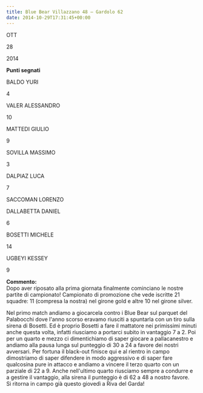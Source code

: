 ```yaml
---
title: Blue Bear Villazzano 48 – Gardolo 62
date: 2014-10-29T17:31:45+00:00
---
```

OTT

28

2014

**Punti segnati**

BALDO YURI

4

VALER ALESSANDRO

10

MATTEDI GIULIO

9

SOVILLA MASSIMO

3

DALPIAZ LUCA

7

SACCOMAN LORENZO

DALLABETTA DANIEL

6

BOSETTI MICHELE

14

UGBEYI KESSEY

9

**Commento:**  
Dopo aver riposato alla prima giornata finalmente cominciano le nostre partite di campionato! Campionato di promozione che vede iscritte 21 squadre: 11 (compresa la nostra) nel girone gold e altre 10 nel girone silver.

Nel primo match andiamo a giocarcela contro i Blue Bear sul parquet del Palabocchi dove l'anno scorso eravamo riusciti a spuntarla con un tiro sulla sirena di Bosetti. Ed è proprio Bosetti a fare il mattatore nei primissimi minuti anche questa volta, infatti riusciamo a portarci subito in vantaggio 7 a 2. Poi per un quarto e mezzo ci dimentichiamo di saper giocare a pallacanestro e andiamo alla pausa lunga sul punteggio di 30 a 24 a favore dei nostri avversari. Per fortuna il black-out finisce qui e al rientro in campo dimostriamo di saper difendere in modo aggressivo e di saper fare qualcosina pure in attacco e andiamo a vincere il terzo quarto con un parziale di 22 a 9. Anche nell'ultimo quarto riusciamo sempre a condurre e a gestire il vantaggio, alla sirena il punteggio è di 62 a 48 a nostro favore.  
Si ritorna in campo già questo giovedì a Riva del Garda!
